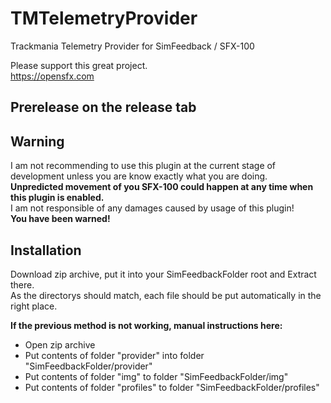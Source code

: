 # TMTelemetryProvider
Trackmania Telemetry Provider for SimFeedback / SFX-100

Please support this great project.  
https://opensfx.com

## Prerelease on the release tab
## Warning  
I am not recommending to use this plugin  at the current stage of development unless you are know exactly what you are doing.  
**Unpredicted movement of you SFX-100 could happen at any time when this plugin is enabled.**  
I am not responsible of any damages caused by usage of this plugin!  
**You have been warned!**

## Installation

Download zip archive, put it into your SimFeedbackFolder root and Extract there.  
As the directorys should match, each file should be put automatically in the right place.  

**If the previous method is not working, manual instructions here:**     
- Open zip archive
- Put contents of folder "provider" into folder "SimFeedbackFolder/provider"  
- Put contents of folder "img" to folder "SimFeedbackFolder/img"  
- Put contents of folder "profiles" to folder "SimFeedbackFolder/profiles"  
